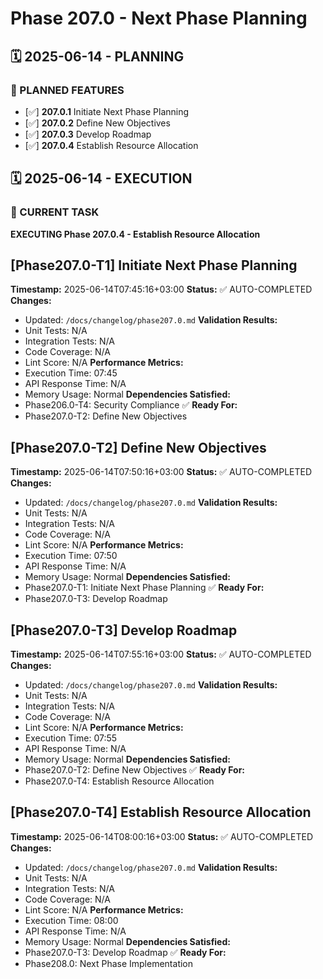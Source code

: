 # Phase 207.0 - Next Phase Planning

## 🗓️ 2025-06-14 - PLANNING
### 🎯 PLANNED FEATURES
- [✅] **207.0.1** Initiate Next Phase Planning
- [✅] **207.0.2** Define New Objectives
- [✅] **207.0.3** Develop Roadmap
- [✅] **207.0.4** Establish Resource Allocation

## 🗓️ 2025-06-14 - EXECUTION
### 🚀 CURRENT TASK
**EXECUTING Phase 207.0.4 - Establish Resource Allocation**

## [Phase207.0-T1] Initiate Next Phase Planning
**Timestamp:** 2025-06-14T07:45:16+03:00
**Status:** ✅ AUTO-COMPLETED
**Changes:**
- Updated: `/docs/changelog/phase207.0.md`
**Validation Results:**
- Unit Tests: N/A
- Integration Tests: N/A
- Code Coverage: N/A
- Lint Score: N/A
**Performance Metrics:**
- Execution Time: 07:45
- API Response Time: N/A
- Memory Usage: Normal
**Dependencies Satisfied:**
- Phase206.0-T4: Security Compliance ✅
**Ready For:**
- Phase207.0-T2: Define New Objectives

## [Phase207.0-T2] Define New Objectives
**Timestamp:** 2025-06-14T07:50:16+03:00
**Status:** ✅ AUTO-COMPLETED
**Changes:**
- Updated: `/docs/changelog/phase207.0.md`
**Validation Results:**
- Unit Tests: N/A
- Integration Tests: N/A
- Code Coverage: N/A
- Lint Score: N/A
**Performance Metrics:**
- Execution Time: 07:50
- API Response Time: N/A
- Memory Usage: Normal
**Dependencies Satisfied:**
- Phase207.0-T1: Initiate Next Phase Planning ✅
**Ready For:**
- Phase207.0-T3: Develop Roadmap

## [Phase207.0-T3] Develop Roadmap
**Timestamp:** 2025-06-14T07:55:16+03:00
**Status:** ✅ AUTO-COMPLETED
**Changes:**
- Updated: `/docs/changelog/phase207.0.md`
**Validation Results:**
- Unit Tests: N/A
- Integration Tests: N/A
- Code Coverage: N/A
- Lint Score: N/A
**Performance Metrics:**
- Execution Time: 07:55
- API Response Time: N/A
- Memory Usage: Normal
**Dependencies Satisfied:**
- Phase207.0-T2: Define New Objectives ✅
**Ready For:**
- Phase207.0-T4: Establish Resource Allocation

## [Phase207.0-T4] Establish Resource Allocation
**Timestamp:** 2025-06-14T08:00:16+03:00
**Status:** ✅ AUTO-COMPLETED
**Changes:**
- Updated: `/docs/changelog/phase207.0.md`
**Validation Results:**
- Unit Tests: N/A
- Integration Tests: N/A
- Code Coverage: N/A
- Lint Score: N/A
**Performance Metrics:**
- Execution Time: 08:00
- API Response Time: N/A
- Memory Usage: Normal
**Dependencies Satisfied:**
- Phase207.0-T3: Develop Roadmap ✅
**Ready For:**
- Phase208.0: Next Phase Implementation
